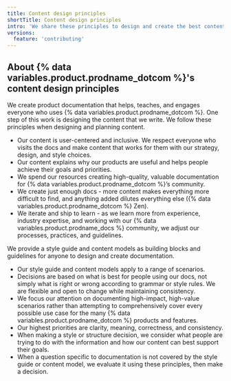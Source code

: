 ```yaml
---
title: Content design principles
shortTitle: Content design principles
intro: 'We share these principles to design and create the best content for people who use {% data variables.product.prodname_dotcom %}.'
versions:
  feature: 'contributing'
---
```


## About {% data variables.product.prodname_dotcom %}'s content design principles

We create product documentation that helps, teaches, and engages everyone who uses {% data variables.product.prodname_dotcom %}. One step of this work is designing the content that we write. We follow these principles when designing and planning content.

* Our content is user-centered and inclusive. We respect everyone who visits the docs and make content that works for them with our strategy, design, and style choices.
* Our content explains why our products are useful and helps people achieve their goals and priorities.
* We spend our resources creating high-quality, valuable documentation for {% data variables.product.prodname_dotcom %}’s community.
* We create just enough docs - more content makes everything more difficult to find, and anything added dilutes everything else ({% data variables.product.prodname_dotcom %} Zen).
* We iterate and ship to learn - as we learn more from experience, industry expertise, and working with our {% data variables.product.prodname_docs %} community, we adjust our processes, practices, and guidelines.

We provide a style guide and content models as building blocks and guidelines for anyone to design and create documentation.

* Our style guide and content models apply to a range of scenarios.
* Decisions are based on what is best for people using our docs, not simply what is right or wrong according to grammar or style rules.  We are flexible and open to change while maintaining consistency.
* We focus our attention on documenting high-impact, high-value scenarios rather than attempting to comprehensively cover every possible use case for the many {% data variables.product.prodname_dotcom %} products and features.
* Our highest priorities are clarity, meaning, correctness, and consistency.
* When making a style or structure decision, we consider what people are trying to do with the information and how our content can best support their goals.
* When a question specific to documentation is not covered by the style guide or content model, we evaluate it using these principles, then make a decision.
